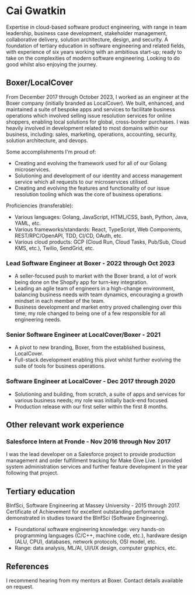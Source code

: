 # Cai Gwatkin

Expertise in cloud-based software product engineering, with range in team leadership, business case development, stakeholder management, collaborative delivery, solution architecture, design, and security.
A foundation of tertiary education in software engineering and related fields, with experience of six years working with an ambitious start-up; ready to take on the complexities of modern software engineering.
Looking to do good whilst also enjoying the journey.

## Boxer/LocalCover

From December 2017 through October 2023, I worked as an engineer at the Boxer company (initially branded as LocalCover).
We built, enhanced, and maintained a suite of bespoke apps and services to facilitate business operations which involved selling issue resolution services for online shoppers, enabling local solutions for global, cross-border purchases.
I was heavily involved in development related to most domains within our business, including: sales, marketing, operations, accounting, security, solution architecture, and devops.

Some accomplishments I'm proud of:

- Creating and evolving the framework used for all of our Golang microservices.
- Solutioning and development of our identity and access management service which all requests to our microservices utilised.
- Creating and evolving the features and functionality of our issue resolution tooling which was the core of business operations.

Proficiencies (transferable):

- Various languages: Golang, JavaScript, HTML/CSS, bash, Python, Java, YAML, etc.
- Various frameworks/standards: React, TypeScript, Web Components, REST/RPC/OpenAPI, TDD, CI/CD, OAuth, etc.
- Various cloud products: GCP (Cloud Run, Cloud Tasks, Pub/Sub, Cloud KMS, etc.), Twilio, SendGrid, etc.

### Lead Software Engineer at Boxer - 2022 through Oct 2023

- A seller-focused push to market with the Boxer brand, a lot of work being done on the Shopify app for turn-key integration.
- Leading an agile team of engineers in a high-change environment, balancing business needs with team dynamics, encouraging a growth mindset in each member of the team.
- Business development and market entry proved challenging over this time; my role changed to being one of a few responsible for all engineering needs.

### Senior Software Engineer at LocalCover/Boxer - 2021

- A pivot to new branding, Boxer, from the established business, LocalCover.
- Full-stack development enabling this pivot whilst further evolving the suite of tools for business operations.

### Software Engineer at LocalCover - Dec 2017 through 2020

- Solutioning and building, from scratch, a suite of apps and services for various business needs; my role was initially back-end focused.
- Production release with our first seller within the first 8 months.

## Other relevant work experience

### Salesforce Intern at Fronde - Nov 2016 through Nov 2017

I was the lead developer on a Salesforce project to provide production management and order fulfillment tracking for Make Give Live. I provided system administration services and further feature development in the year following that project.

## Tertiary education

BInfSci, Software Engineering at Massey University - 2015 through 2017.
Certificate of Achievement for excellent outstanding performance demonstrated in studies toward the BInfSci (Software Engineering).

- Foundational software engineering knowledge: very hands-on programming languages (C/C++, machine code, etc.), hardware design (ALU, CPU), databases, network protocols, OSI model, etc.
- Range: data analysis, ML/AI, UI/UX design, computer graphics, etc.

## References

I recommend hearing from my mentors at Boxer.
Contact details available on request.
